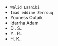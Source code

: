 * `Walid Laanibi`
* `Imad eddine Zerrouq` 
* Youness Outaik
* Idarrha Adam
* D.. S..
* Y.. R..
* H. K..
